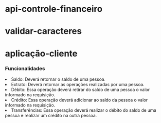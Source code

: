 # api-controle-financeiro


# validar-caracteres

# aplicação-cliente


<h3>Funcionalidades</h3>

<li>Saldo: Deverá retornar o saldo de uma pessoa.</li>
<li>Extrato: Deverá retornar as operações realizadas por uma pessoa.</li>
<li>Débito: Essa operação deverá retirar do saldo de uma pessoa o valor informado na requisição.</li>
<li>Crédito: Essa operação deverá adicionar ao saldo da pessoa o valor informado na requisição.</li>
<li>Transferências: Essa operação deverá realizar o débito do saldo de uma pessoa e realizar um crédito na outra pessoa.</li>
